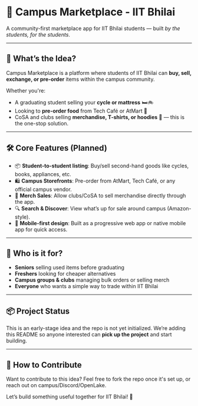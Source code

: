 # 🏫 Campus Marketplace - IIT Bhilai

A community-first marketplace app for IIT Bhilai students — built *by the students, for the students*.

---

## 🚀 What’s the Idea?

Campus Marketplace is a platform where students of IIT Bhilai can **buy, sell, exchange, or pre-order** items within the campus community.

Whether you're:

* A graduating student selling your **cycle or mattress** 🛏️🚲
* Looking to **pre-order food** from Tech Café or AtMart 🥪
* CoSA and clubs selling **merchandise, T-shirts, or hoodies** 👕
  — this is the one-stop solution.

---

## 🛠️ Core Features (Planned)

* 📦 **Student-to-student listing**: Buy/sell second-hand goods like cycles, books, appliances, etc.
* 🛍️ **Campus Storefronts**: Pre-order from AtMart, Tech Café, or any official campus vendor.
* 👕 **Merch Sales**: Allow clubs/CoSA to sell merchandise directly through the app.
* 🔍 **Search & Discover**: View what’s up for sale around campus (Amazon-style).
* 📱 **Mobile-first design**: Built as a progressive web app or native mobile app for quick access.

---

## 👥 Who is it for?

* **Seniors** selling used items before graduating
* **Freshers** looking for cheaper alternatives
* **Campus groups & clubs** managing bulk orders or selling merch
* **Everyone** who wants a simple way to trade within IIT Bhilai

---

## 📦 Project Status

This is an early-stage idea and the repo is not yet initialized.
We’re adding this README so anyone interested can **pick up the project** and start building.

---

## 🤝 How to Contribute

Want to contribute to this idea? Feel free to fork the repo once it's set up, or reach out on campus/Discord/OpenLake.

Let’s build something useful together for IIT Bhilai! 💙
